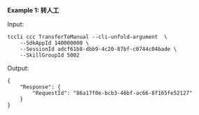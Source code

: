 **Example 1: 转人工**



Input: 

```
tccli ccc TransferToManual --cli-unfold-argument  \
    --SdkAppId 140000000 \
    --SessionId adcf61b8-dbb9-4c20-87bf-c0744c04bade \
    --SkillGroupId 5002
```

Output: 
```
{
    "Response": {
        "RequestId": "86a17f0e-bcb3-46bf-ac66-8f165fe52127"
    }
}
```

